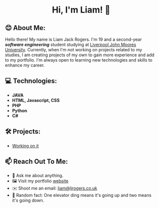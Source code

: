 <h1 align="center">Hi, I'm Liam! 👋 </h1>

## 😊 About Me: 
Hello there! My name is Liam Jack Rogers. I'm 19 and a second-year ***software engineering*** student studying 
at [Liverpool John Moores University](https://www.ljmu.ac.uk/). Currently, when I'm not working on projects related to my studies, 
I am creating projects of my own to gain more experience and add to my portfolio. I'm always open to learning new technologies and skills
to enhance my career. 

## 💻 Technologies: 
- **JAVA**
- **HTML, Javascript, CSS**
- **PHP**
- **Python**
- **C#**

## 🛠️ Projects:
* [Working on it]()


## 📫 Reach Out To Me: 
- 💬 Ask me about anything.
- 🖼️ Visit my portfolio [website](https://suyash-srivastava.github.io/suyashsrivastava/Suyash)
- ✉️ Shoot me an email: liam@ljrogers.co.uk
- 🎈 Random fact: One elevator ding means it's going up and two means it's going down.
